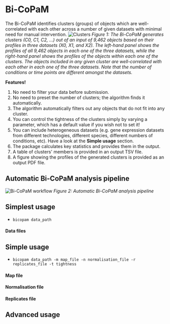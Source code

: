 # Bi-CoPaM
The Bi-CoPaM identifies clusters (groups) of objects which are well-correlated with each other across a number of given datasets with minimal need for manual intervention.
![Clusters](https://github.com/BaselAbujamous/bicopam/blob/master/Clusters.png)
*Figure 1: The Bi-CoPaM generates clusters (C0, C1, C2, ...) out of an input of 9,462 objects based on their profiles in three datasets (X0, X1, and X2). The left-hand panel shows the profiles of all 9,462 objects in each one of the three datasets, while the right-hand panel shows the profiles of the objects within each one of the clusters. The objects included in any given cluster are well-correlated with each other in each one of the three datasets. Note that the number of conditions or time points are different amongst the datasets.*

**Features!**

1. No need to filter your data before submission.
2. No need to preset the number of clusters; the algorithm finds it automatically.
3. The algorithm automatically filters out any objects that do not fit into any cluster.
4. You can control the tightness of the clusters simply by varying a parameter, which has a default value if you wish not to set it!
5. You can include heterogeneous datasets (e.g. gene expression datasets from different technologies, different species, different numbers of conditions, etc). Have a look at the **Simple usage** section.
5. The package calculates key statistics and provides them in the output.
6. A table of clusters' members is provided in an output TSV file.
7. A figure showing the profiles of the generated clusters is provided as an output PDF file.

## Automatic Bi-CoPaM analysis pipeline
![Bi-CoPaM workflow](https://github.com/BaselAbujamous/bicopam/blob/master/Workflow_PyPkg.png)
*Figure 2: Automatic Bi-CoPaM analysis pipeline*

## Simplest usage
- `bicopam data_path`

#### Data files

## Simple usage
- `bicopam data_path -m map_file -n normalisation_file -r replicates_file -t tightness`

#### Map file

#### Normalisation file

#### Replicates file

## Advanced usage

